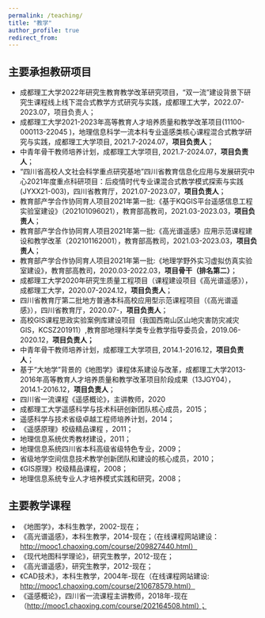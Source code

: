 ```yaml
---
permalink: /teaching/
title: "教学"
author_profile: true
redirect_from: 
---
```


## 主要承担教研项目
- 成都理工大学2022年研究生教育教学改革研究项目，“双一流”建设背景下研究生课程线上线下混合式教学方式研究与实践，成都理工大学，2022.07-2023.07，项目负责人；
- 成都理工大学2021-2023年高等教育人才培养质量和教学改革项目(11100-000113-22045 )，地理信息科学一流本科专业遥感类核心课程混合式教学研究与实践，成都理工大学项目, 2021.7-2024.07，**项目负责人**；
- 中青年骨干教师培养计划，成都理工大学项目, 2021.7-2024.07，**项目负责人**；
-  “四川省高校人文社会科学重点研究基地”四川省教育信息化应用与发展研究中心2021年度重点科研项目：后疫情时代专业课混合式教学模式探索与实践(JYXX21-003)，四川省教育厅，2021.07-2023.07，**项目负责人**；
- 教育部产学合作协同育人项目2021年第一批:《基于KQGIS平台遥感信息工程实验室建设》（202101096021），教育部高教司，2021.03-2023.03，**项目负责人**；
- 教育部产学合作协同育人项目2021年第一批:《高光谱遥感》应用示范课程建设和教学改革（202101162001），教育部高教司，2021.03-2023.03，**项目负责人**；
- 教育部产学合作协同育人项目2021年第一批:《地理学野外实习虚拟仿真实验室建设》，教育部高教司，2020.03-2022.03，**项目骨干（排名第二）**；
- 成都理工大学2020年研究生质量工程项目（课程建设项目《高光谱遥感》），成都理工大学，2020.07-2024.12，**项目负责人**；
- 四川省教育厅第二批地方普通本科高校应用型示范课程项目（《高光谱遥感》），四川省教育厅，2020.07-，**项目负责人**；
- 高校GIS课程思政实验案例库建设项目（我国西南山区山地灾害防灾减灾GIS，KCSZ201911）,教育部地理科学类专业教学指导委员会，2019.06-2020.12，**项目负责人；**
- 中青年骨干教师培养计划，成都理工大学项目, 2014.1-2016.12，**项目负责人**；
- 基于“大地学”背景的《地图学》课程体系建设与改革，成都理工大学2013-2016年高等教育人才培养质量和教学改革项目阶段成果（13JGY04），2014.1-2016.12，**项目负责人**；
- 四川省一流课程《遥感概论》，主讲教师，2020
- 成都理工大学遥感科学与技术科研创新团队核心成员，2015；
- 遥感科学与技术省级卓越工程师培养计划，2014；
- 《遥感原理》校级精品课程 ，2011；
- 地理信息系统优秀教材建设，2011；
- 地理信息系统四川省本科高级省级特色专业，2009；
- 省级地学空间信息技术教学创新团队和建设的核心成员，2010；
- 《GIS原理》校级精品课程，2008；
- 地理信息系统专业人才培养模式实践和研究，2008；

## 主要教学课程
- 《地图学》，本科生教学，2002-现在；
- 《高光谱遥感》，本科生教学，2014-现在；（在线课程网站建设：http://mooc1.chaoxing.com/course/209827440.html）
- 《现代地图科学理论》，研究生教学，2012-现在；
- 《高光谱遥感》，研究生教学，2012-现在；
- 《CAD技术》，本科生教学，2004年-现在（在线课程网站建设: http://mooc1.chaoxing.com/course/210678579.html）
- 《遥感概论》，四川省一流课程主讲教师，2018年-现在（http://mooc1.chaoxing.com/course/202164508.html）；